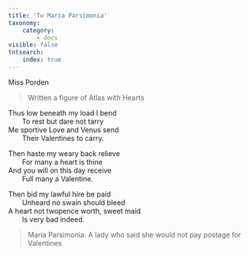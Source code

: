 ```yaml
---
title: 'To Maria Parsimonia'
taxonomy:
    category:
        - docs
visible: false
tntsearch:
    index: true
---
```


<div class="author">Miss Porden</div>

> Written a figure of Atlas with Hearts

Thus low beneath my load I bend  
&emsp;&emsp;To rest but dare not tarry  
Me sportive Love and Venus send  
&emsp;&emsp;Their Valentines to carry.  
	
Then haste my weary back relieve  
&emsp;&emsp;For many a heart is thine  
And you will on this day receive  
&emsp;&emsp;Full many a Valentine.

Then bid my lawful hire be paid  
&emsp;&emsp;Unheard no swain should bleed  
A heart not twopence worth, sweet maid  
&emsp;&emsp;Is very bad indeed.  
	
> Maria Parsimonia: A lady who said she would not pay postage for Valentines